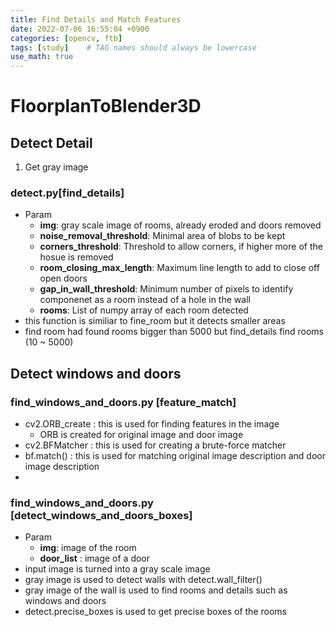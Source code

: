 ```yaml
---
title: Find Details and Match Features
date: 2022-07-06 16:55:04 +0900
categories: [opencv, ftb]
tags: [study]    # TAG names should always be lowercase
use_math: true
--- 
```


# **FloorplanToBlender3D**

## **Detect Detail**
1. Get gray image

### **detect.py[find_details]**
- Param
  - **img**: gray scale image of rooms, already eroded and doors removed
  - **noise_removal_threshold**: Minimal area of blobs to be kept
  - **corners_threshold**: Threshold to allow corners, if higher more of the hosue is removed
  - **room_closing_max_length**: Maximum line length to add to close off open doors
  - **gap_in_wall_threshold**: Minimum number of pixels to identify componenet as a room instead of a hole in the wall
  - **rooms**: List of numpy array of each room detected
- this function is similiar to fine_room but it detects smaller areas
- find room had found rooms bigger than 5000 but find_details find rooms (10 ~ 5000)

## **Detect windows and doors**

### **find_windows_and_doors.py [feature_match]**
- cv2.ORB_create : this is used for finding features in the image
  - ORB is created for original image and door image
- cv2.BFMatcher : this is used for creating a brute-force matcher
- bf.match() : this is used for matching original image description and door image description
- 

### **find_windows_and_doors.py [detect_windows_and_doors_boxes]**
- Param
  - **img**: image of the room
  - **door_list** : image of a door
- input image is turned into a gray scale image
- gray image is used to detect walls with detect.wall_filter()
- gray image of the wall is used to find rooms and details such as windows and doors
- detect.precise_boxes is used to get precise boxes of the rooms

